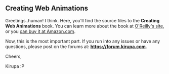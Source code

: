 Creating Web Animations
------------
Greetings..human! I think. Here, you'll find the source files to the **Creating Web Animations** book. You can learn more about the book at [O'Reilly's site](http://shop.oreilly.com/product/0636920050858.do), or you [can buy it at Amazon.com](https://www.amazon.com/exec/obidos/ASIN/1491957514/kirupacom).

Now, this is the most important part. If you run into any issues or have any questions, please post on the forums at: **https://forum.kirupa.com**.

Cheers,

Kirupa :P
